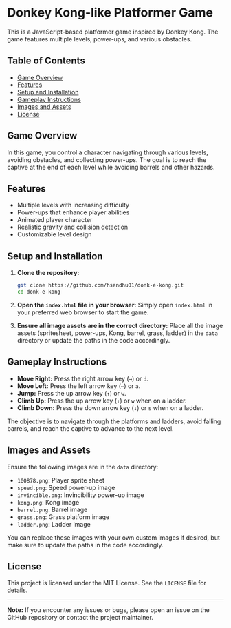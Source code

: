 
# Donkey Kong-like Platformer Game

This is a JavaScript-based platformer game inspired by Donkey Kong. The game features multiple levels, power-ups, and various obstacles.

## Table of Contents
- [Game Overview](#game-overview)
- [Features](#features)
- [Setup and Installation](#setup-and-installation)
- [Gameplay Instructions](#gameplay-instructions)
- [Images and Assets](#images-and-assets)
- [License](#license)

## Game Overview

In this game, you control a character navigating through various levels, avoiding obstacles, and collecting power-ups. The goal is to reach the captive at the end of each level while avoiding barrels and other hazards.

## Features

- Multiple levels with increasing difficulty
- Power-ups that enhance player abilities
- Animated player character
- Realistic gravity and collision detection
- Customizable level design

## Setup and Installation

1. **Clone the repository:**
    ```bash
    git clone https://github.com/hsandhu01/donk-e-kong.git
    cd donk-e-kong
    ```

2. **Open the `index.html` file in your browser:**
    Simply open `index.html` in your preferred web browser to start the game.

3. **Ensure all image assets are in the correct directory:**
    Place all the image assets (spritesheet, power-ups, Kong, barrel, grass, ladder) in the `data` directory or update the paths in the code accordingly.

## Gameplay Instructions

- **Move Right:** Press the right arrow key (`→`) or `d`.
- **Move Left:** Press the left arrow key (`←`) or `a`.
- **Jump:** Press the up arrow key (`↑`) or `w`.
- **Climb Up:** Press the up arrow key (`↑`) or `w` when on a ladder.
- **Climb Down:** Press the down arrow key (`↓`) or `s` when on a ladder.

The objective is to navigate through the platforms and ladders, avoid falling barrels, and reach the captive to advance to the next level.

## Images and Assets

Ensure the following images are in the `data` directory:

- `100878.png`: Player sprite sheet
- `speed.png`: Speed power-up image
- `invincible.png`: Invincibility power-up image
- `kong.png`: Kong image
- `barrel.png`: Barrel image
- `grass.png`: Grass platform image
- `ladder.png`: Ladder image

You can replace these images with your own custom images if desired, but make sure to update the paths in the code accordingly.

## License

This project is licensed under the MIT License. See the `LICENSE` file for details.

---

**Note:** If you encounter any issues or bugs, please open an issue on the GitHub repository or contact the project maintainer.

